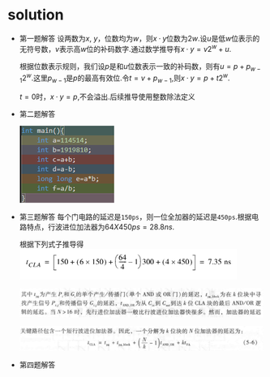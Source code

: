 # solution
- 第一题解答
  设两数为$x$, $y$，位数均为$w$，则$x·y$位数为$2w$.设$u$是低$w$位表示的无符号数，$v$表示高$w$位的补码数字.通过数学推导有$x·y=v2^w+u$.

  根据位数表示规则，我们设$p$是和$u$位数表示一致的补码数，则有$u=p+p_{w-1}2^w$.这里$p_{w-1}$是$p$的最高有效位.令$t=v+p_{w-1}$,则$x·y=p+t2^w$.

  $t=0$时，$x·y=p$,不会溢出.后续推导使用整数除法定义
- 第二题解答
  
  ![](2022-05-08-20-21-36.png)
- 第三题解答
  每个门电路的延迟是`150ps`，则一位全加器的延迟是`450ps`.根据电路特点，行波进位加法器为$64X450ps=28.8ns$.

  根据下列式子推导得
  ![](2022-05-08-20-56-58.png)

  ![](2022-05-08-21-02-45.png)

  ![](2022-05-08-20-56-26.png)
- 第四题解答

  